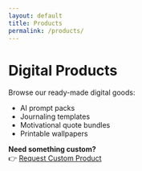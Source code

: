 ```yaml
---
layout: default
title: Products
permalink: /products/
---
```


# Digital Products

Browse our ready-made digital goods:

- AI prompt packs
- Journaling templates
- Motivational quote bundles
- Printable wallpapers

**Need something custom?**  
👉 <a href="{{ site.baseurl }}/request/">Request Custom Product</a>

